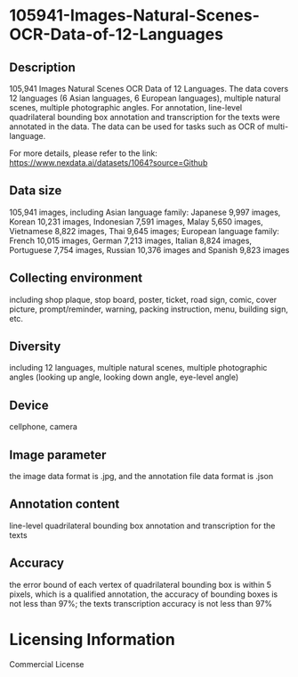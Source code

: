 # 105941-Images-Natural-Scenes-OCR-Data-of-12-Languages


## Description
105,941 Images Natural Scenes OCR Data of 12 Languages. The data covers 12 languages (6 Asian languages, 6 European languages), multiple natural scenes, multiple photographic angles. For annotation, line-level quadrilateral bounding box annotation and transcription for the texts were annotated in the data. The data can be used for tasks such as OCR of multi-language.

For more details, please refer to the link: https://www.nexdata.ai/datasets/1064?source=Github

## Data size
105,941 images, including Asian language family: Japanese 9,997 images, Korean 10,231 images, Indonesian 7,591 images, Malay 5,650 images, Vietnamese 8,822 images, Thai 9,645 images; European language family: French 10,015 images, German 7,213 images, Italian 8,824 images, Portuguese 7,754 images, Russian 10,376 images and Spanish 9,823 images

## Collecting environment
including shop plaque, stop board, poster, ticket, road sign, comic, cover picture, prompt/reminder, warning, packing instruction, menu, building sign, etc.

## Diversity
including 12 languages, multiple natural scenes, multiple photographic angles (looking up angle, looking down angle, eye-level angle)

## Device
cellphone, camera

## Image parameter
the image data format is .jpg, and the annotation file data format is .json

## Annotation content
line-level quadrilateral bounding box annotation and transcription for the texts

## Accuracy
the error bound of each vertex of quadrilateral bounding box is within 5 pixels, which is a qualified annotation, the accuracy of bounding boxes is not less than 97%; the texts transcription accuracy is not less than 97%

# Licensing Information
Commercial License
